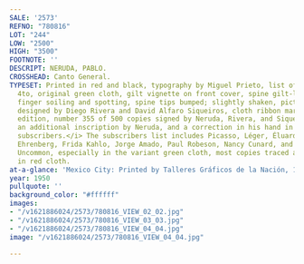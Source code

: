```yaml
---
SALE: '2573'
REFNO: "780816"
LOT: "244"
LOW: "2500"
HIGH: "3500"
FOOTNOTE: ''
DESCRIPT: NERUDA, PABLO.
CROSSHEAD: Canto General.
TYPESET: Printed in red and black, typography by Miguel Prieto, list of subscribers.
  4to, original green cloth, gilt vignette on front cover, spine gilt-lettered, occasional
  finger soiling and spotting, spine tips bumped; slightly shaken, pictorial endpapers
  designed by Diego Rivera and David Alfaro Siqueiros, cloth ribbon marker. <i>First
  edition, number 355 of 500 copies signed by Neruda, Rivera, and Siqueiros, with
  an additional inscription by Neruda, and a correction in his hand in the list of
  subscribers.</i> The subscribers list includes Picasso, Léger, Éluard, Aragon, Ilya
  Ehrenberg, Frida Kahlo, Jorge Amado, Paul Robeson, Nancy Cunard, and many others.
  Uncommon, especially in the variant green cloth, most copies traced at auction bound
  in red cloth.
at-a-glance: 'Mexico City: Printed by Talleres Gráficos de la Nación, 1950'
year: 1950
pullquote: ''
background_color: "#ffffff"
images:
- "/v1621886024/2573/780816_VIEW_02_02.jpg"
- "/v1621886024/2573/780816_VIEW_03_03.jpg"
- "/v1621886024/2573/780816_VIEW_04_04.jpg"
image: "/v1621886024/2573/780816_VIEW_04_04.jpg"

---
```

